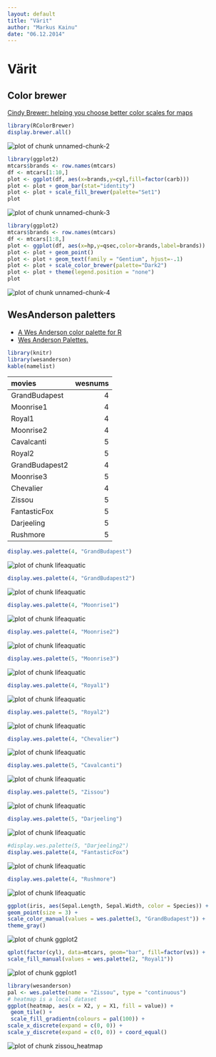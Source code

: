 ```yaml
---
layout: default
title: "Värit"
author: "Markus Kainu"
date: "06.12.2014"
---
```





# Värit

## Color brewer

[Cindy Brewer: helping you choose better color scales for maps](http://blog.revolutionanalytics.com/2014/12/cindy-brewer-helping-you-choose-better-color-scales-for-maps.html)


```r
library(RColorBrewer)
display.brewer.all()
```

![plot of chunk unnamed-chunk-2](../figure/unnamed-chunk-2-1.png) 




```r
library(ggplot2)
mtcars$brands <- row.names(mtcars)     
df <- mtcars[1:10,]
plot <- ggplot(df, aes(x=brands,y=cyl,fill=factor(carb)))
plot <- plot + geom_bar(stat="identity")
plot <- plot + scale_fill_brewer(palette="Set1")
plot
```

![plot of chunk unnamed-chunk-3](../figure/unnamed-chunk-3-1.png) 



```r
library(ggplot2)
mtcars$brands <- row.names(mtcars)     
df <- mtcars[1:8,]
plot <- ggplot(df, aes(x=hp,y=qsec,color=brands,label=brands))
plot <- plot + geom_point()
plot <- plot + geom_text(family = "Gentium", hjust=-.1)
plot <- plot + scale_color_brewer(palette="Dark2")
plot <- plot + theme(legend.position = "none")
plot
```

![plot of chunk unnamed-chunk-4](../figure/unnamed-chunk-4-1.png) 


## WesAnderson paletters

- [A Wes Anderson color palette for R](https://github.com/karthik/wesanderson)
- [Wes Anderson Palettes.](http://wesandersonpalettes.tumblr.com/)



```r
library(knitr)
library(wesanderson)
kable(namelist)
```



|movies         | wesnums|
|:--------------|-------:|
|GrandBudapest  |       4|
|Moonrise1      |       4|
|Royal1         |       4|
|Moonrise2      |       4|
|Cavalcanti     |       5|
|Royal2         |       5|
|GrandBudapest2 |       4|
|Moonrise3      |       5|
|Chevalier      |       4|
|Zissou         |       5|
|FantasticFox   |       5|
|Darjeeling     |       5|
|Rushmore       |       5|



```r
display.wes.palette(4, "GrandBudapest")
```

![plot of chunk lifeaquatic](../figure/lifeaquatic-1.png) 

```r
display.wes.palette(4, "GrandBudapest2")
```

![plot of chunk lifeaquatic](../figure/lifeaquatic-2.png) 

```r
display.wes.palette(4, "Moonrise1")
```

![plot of chunk lifeaquatic](../figure/lifeaquatic-3.png) 

```r
display.wes.palette(4, "Moonrise2")
```

![plot of chunk lifeaquatic](../figure/lifeaquatic-4.png) 

```r
display.wes.palette(5, "Moonrise3")
```

![plot of chunk lifeaquatic](../figure/lifeaquatic-5.png) 

```r
display.wes.palette(4, "Royal1")
```

![plot of chunk lifeaquatic](../figure/lifeaquatic-6.png) 

```r
display.wes.palette(5, "Royal2")
```

![plot of chunk lifeaquatic](../figure/lifeaquatic-7.png) 

```r
display.wes.palette(4, "Chevalier")
```

![plot of chunk lifeaquatic](../figure/lifeaquatic-8.png) 

```r
display.wes.palette(5, "Cavalcanti")
```

![plot of chunk lifeaquatic](../figure/lifeaquatic-9.png) 

```r
display.wes.palette(5, "Zissou")
```

![plot of chunk lifeaquatic](../figure/lifeaquatic-10.png) 

```r
display.wes.palette(5, "Darjeeling")
```

![plot of chunk lifeaquatic](../figure/lifeaquatic-11.png) 

```r
#display.wes.palette(5, "Darjeeling2")
display.wes.palette(4, "FantasticFox")
```

![plot of chunk lifeaquatic](../figure/lifeaquatic-12.png) 

```r
display.wes.palette(4, "Rushmore")
```

![plot of chunk lifeaquatic](../figure/lifeaquatic-13.png) 


```r
ggplot(iris, aes(Sepal.Length, Sepal.Width, color = Species)) + 
geom_point(size = 3) + 
scale_color_manual(values = wes.palette(3, "GrandBudapest")) + 
theme_gray()
```

![plot of chunk ggplot2](../figure/ggplot2-1.png) 



```r
qplot(factor(cyl), data=mtcars, geom="bar", fill=factor(vs)) + 
scale_fill_manual(values = wes.palette(2, "Royal1"))
```

![plot of chunk ggplot1](../figure/ggplot1-1.png) 



```r
library(wesanderson)
pal <- wes.palette(name = "Zissou", type = "continuous")
# heatmap is a local dataset
ggplot(heatmap, aes(x = X2, y = X1, fill = value)) +
 geom_tile() + 
 scale_fill_gradientn(colours = pal(100)) + 
scale_x_discrete(expand = c(0, 0)) +
scale_y_discrete(expand = c(0, 0)) + coord_equal() 
```

![plot of chunk zissou_heatmap](../figure/zissou_heatmap-1.png) 



